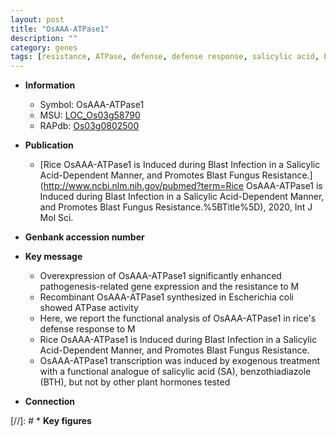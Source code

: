 ```yaml
---
layout: post
title: "OsAAA-ATPase1"
description: ""
category: genes
tags: [resistance, ATPase, defense, defense response, salicylic acid, blast]
---
```


* **Information**  
    + Symbol: OsAAA-ATPase1  
    + MSU: [LOC_Os03g58790](http://rice.uga.edu/cgi-bin/ORF_infopage.cgi?orf=LOC_Os03g58790)  
    + RAPdb: [Os03g0802500](http://rapdb.dna.affrc.go.jp/viewer/gbrowse_details/irgsp1?name=Os03g0802500)  

* **Publication**  
    + [Rice OsAAA-ATPase1 is Induced during Blast Infection in a Salicylic Acid-Dependent Manner, and Promotes Blast Fungus Resistance.](http://www.ncbi.nlm.nih.gov/pubmed?term=Rice OsAAA-ATPase1 is Induced during Blast Infection in a Salicylic Acid-Dependent Manner, and Promotes Blast Fungus Resistance.%5BTitle%5D), 2020, Int J Mol Sci.

* **Genbank accession number**  

* **Key message**  
    + Overexpression of OsAAA-ATPase1 significantly enhanced pathogenesis-related gene expression and the resistance to M
    + Recombinant OsAAA-ATPase1 synthesized in Escherichia coli showed ATPase activity
    + Here, we report the functional analysis of OsAAA-ATPase1 in rice's defense response to M
    + Rice OsAAA-ATPase1 is Induced during Blast Infection in a Salicylic Acid-Dependent Manner, and Promotes Blast Fungus Resistance.
    + OsAAA-ATPase1 transcription was induced by exogenous treatment with a functional analogue of salicylic acid (SA), benzothiadiazole (BTH), but not by other plant hormones tested

* **Connection**  

[//]: # * **Key figures**  


